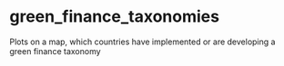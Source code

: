 # green_finance_taxonomies
Plots on a map, which countries have implemented or are developing a green finance taxonomy



